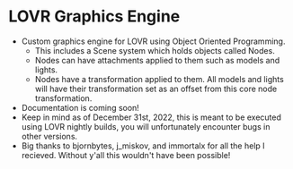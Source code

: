 # LOVR Graphics Engine
* Custom graphics engine for LOVR using Object Oriented Programming.
  * This includes a Scene system which holds objects called Nodes.
  * Nodes can have attachments applied to them such as models and lights.
  * Nodes have a transformation applied to them. All models and lights will have their transformation set as an offset from this core node transformation.
* Documentation is coming soon!
* Keep in mind as of December 31st, 2022, this is meant to be executed using LOVR nightly builds, you will unfortunately encounter bugs in other versions.
* Big thanks to bjornbytes, j_miskov, and immortalx for all the help I recieved. Without y'all this wouldn't have been possible!
